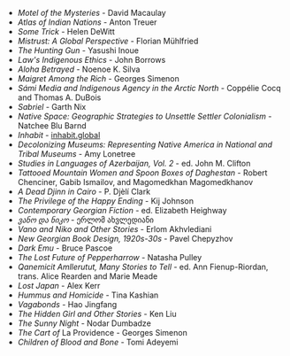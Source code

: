 * _Motel of the Mysteries_ - David Macaulay
* _Atlas of Indian Nations_ - Anton Treuer
* _Some Trick_ - Helen DeWitt
* _Mistrust: A Global Perspective_ - Florian Mühlfried
* _The Hunting Gun_ - Yasushi Inoue
* _Law's Indigenous Ethics_ - John Borrows
* _Aloha Betrayed_ - Noenoe K. Silva
* _Maigret Among the Rich_ - Georges Simenon
* _Sámi Media and Indigenous Agency in the Arctic North_ - Coppélie Cocq and Thomas A. DuBois
* _Sabriel_ - Garth Nix
* _Native Space: Geographic Strategies to Unsettle Settler Colonialism_ - Natchee Blu Barnd
* _Inhabit_ - [inhabit.global](inhabit.global)
* _Decolonizing Museums: Representing Native America in National and Tribal Museums_ - Amy Lonetree
* _Studies in Languages of Azerbaijan, Vol. 2_ - ed. John M. Clifton
* _Tattooed Mountain Women and Spoon Boxes of Daghestan_ - Robert Chenciner, Gabib Ismailov, and Magomedkhan Magomedkhanov
* _A Dead Djinn in Cairo_ - P. Djèlí Clark
* _The Privilege of the Happy Ending_ - Kij Johnson
* _Contemporary Georgian Fiction_ - ed. Elizabeth Heighway
* _ვანო და ნიკო_ - ერლომ ახვლედიანი
* _Vano and Niko and Other Stories_ - Erlom Akhvlediani
* _New Georgian Book Design, 1920s-30s_ - Pavel Chepyzhov
* _Dark Emu_ - Bruce Pascoe
* _The Lost Future of Pepperharrow_ - Natasha Pulley
* _Qanemicit Amllerutut, Many Stories to Tell_ - ed. Ann Fienup-Riordan, trans. Alice Rearden and Marie Meade
* _Lost Japan_ - Alex Kerr
* _Hummus and Homicide_ - Tina Kashian
* _Vagabonds_ - Hao Jingfang
* _The Hidden Girl and Other Stories_ - Ken Liu
* _The Sunny Night_ - Nodar Dumbadze
* _The Cart of_ La Providence - Georges Simenon
* _Children of Blood and Bone_ - Tomi Adeyemi